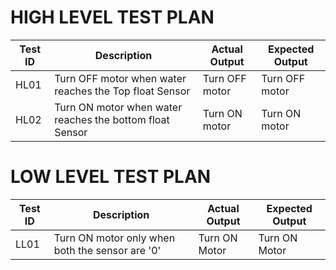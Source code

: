 
# HIGH LEVEL TEST PLAN

| **Test ID** | **Description**                                              | **Actual Output** | **Expected Output** |   
|-------------|--------------------------------------------------------------|--------------------|-----------------|
|  HL01      | Turn OFF motor when water reaches the Top float Sensor |   Turn OFF motor | Turn OFF motor|
|  HL02      | Turn ON motor when water reaches the bottom float Sensor|  Turn ON motor|Turn ON motor  |

# LOW LEVEL TEST PLAN
| **Test ID** | **Description**                                              | **Actual Output** | **Expected Output** |   
|-------------|--------------------------------------------------------------|--------------------|-----------------|
|  LL01     | Turn ON motor only when both the sensor are '0' | Turn ON Motor | Turn ON Motor |


